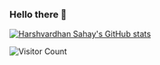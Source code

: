 ### Hello there 👋

[![Harshvardhan Sahay's GitHub stats](https://github-readme-stats.vercel.app/api?username=harshvardhansahay5&theme=github_dark)](https://github.com/harshvardhansahay5)

![Visitor Count](https://profile-counter.glitch.me/harshvardhansahay5/count.svg)

<!---
harshvardhansahay5/harshvardhansahay5 is a ✨ special ✨ repository because its `README.md` (this file) appears on your GitHub profile.
You can click the Preview link to take a look at your changes.
--->
